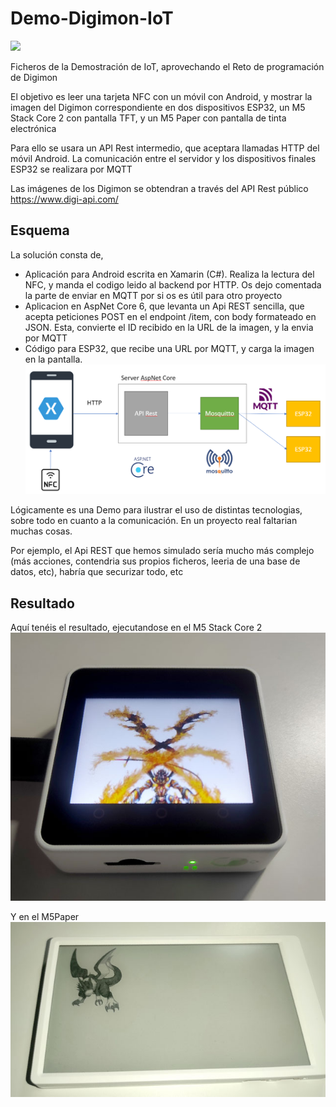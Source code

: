 # Demo-Digimon-IoT

![](https://github.com/luisllamasbinaburo/Demo-Digimon-IoT/raw/main/Images/ll-reto-digimon.png)

Ficheros de la Demostración de IoT, aprovechando el Reto de programación de Digimon

El objetivo es leer una tarjeta NFC con un móvil con Android, y mostrar la imagen del Digimon correspondiente en dos dispositivos ESP32, un M5 Stack Core 2 con pantalla TFT, y un M5 Paper con pantalla de tinta electrónica

Para ello se usara un API Rest intermedio, que aceptara llamadas HTTP del móvil Android. La comunicación entre el servidor y los dispositivos finales ESP32 se realizara por MQTT

Las imágenes de los Digimon se obtendran a través del API Rest público https://www.digi-api.com/

## Esquema
La solución consta de,

- Aplicación para Android escrita en Xamarin (C#). Realiza la lectura del NFC, y manda el codigo leido al backend por HTTP. Os dejo comentada la parte de enviar en MQTT por si os es útil para otro proyecto
- Aplicacion en AspNet Core 6, que levanta un Api REST sencilla, que acepta peticiones POST en el endpoint /item, con body formateado en JSON. Esta, convierte el ID recibido en la URL de la imagen, y la envia por MQTT
- Código para ESP32, que recibe una URL por MQTT, y carga la imagen en la pantalla.
![](https://github.com/luisllamasbinaburo/Demo-Digimon-IoT/raw/main/Images/esquema.png)

Lógicamente es una Demo para ilustrar el uso de distintas tecnologias, sobre todo en cuanto a la comunicación. En un proyecto real faltarian muchas cosas. 

Por ejemplo, el Api REST que hemos simulado sería mucho más complejo (más acciones, contendria sus propios ficheros, leeria de una base de datos, etc), habría que securizar todo, etc

## Resultado

Aquí tenéis el resultado, ejecutandose en el M5 Stack Core 2
![](https://github.com/luisllamasbinaburo/Demo-Digimon-IoT/raw/main/Images/m5stack-core-2.jpg)

Y en el M5Paper
![](https://github.com/luisllamasbinaburo/Demo-Digimon-IoT/raw/main/Images/m5paper.jpg)

